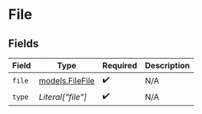 # File


## Fields

| Field                                    | Type                                     | Required                                 | Description                              |
| ---------------------------------------- | ---------------------------------------- | ---------------------------------------- | ---------------------------------------- |
| `file`                                   | [models.FileFile](../models/filefile.md) | :heavy_check_mark:                       | N/A                                      |
| `type`                                   | *Literal["file"]*                        | :heavy_check_mark:                       | N/A                                      |